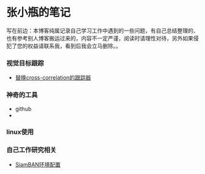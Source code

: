 # 张小瓶的笔记

写在前边：本博客纯属记录自己学习工作中遇到的一些问题，有自己总结整理的、也有参考别人博客搬运过来的，内容不一定严谨，阅读时请理性对待，另外如果侵犯了您的权益请联系我，看到后我会立马删除。。



### 视觉目标跟踪

* [替换cross-correlation的跟踪器](Tracking/about-cross-correlation.md)

### 神奇的工具

* github
* 

### linux使用



### 自己工作研究相关

* [SiamBAN环境配置](MyResearch\SiamBAN-environment-configuration.md)


